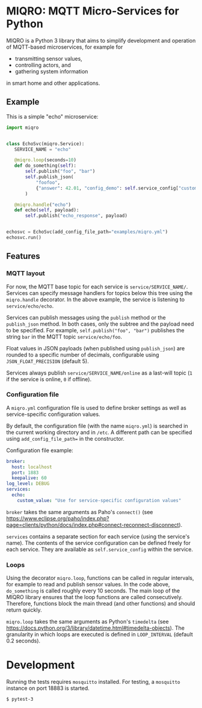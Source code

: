 # MIQRO: MQTT Micro-Services for Python

MIQRO is a Python 3 library that aims to simplify development and operation of MQTT-based microservices, for example for 

 * transmitting sensor values,
 * controlling actors, and
 * gathering system information

 in smart home and other applications.

 ## Example

 This is a simple "echo" microservice:

 ```python
 import miqro


class EchoSvc(miqro.Service):
    SERVICE_NAME = "echo"

    @miqro.loop(seconds=10)
    def do_something(self):
        self.publish("foo", "bar")
        self.publish_json(
            "foofoo",
            {"answer": 42.01, "config_demo": self.service_config["custom_value"]},
        )

    @miqro.handle("echo")
    def echo(self, payload):
        self.publish("echo_response", payload)


echosvc = EchoSvc(add_config_file_path="examples/miqro.yml")
echosvc.run()
```

## Features

### MQTT layout

For now, the MQTT base topic for each service is `service/SERVICE_NAME/`. Services can specify message handlers for topics below this tree using the `miqro.handle` decorator. In the above example, the service is listening to `service/echo/echo`. 

Services can publish messages using the `publish` method or the `publish_json` method. In both cases, only the subtree and the payload need to be specified. For example, `self.publish("foo", "bar")` publishes the string `bar` in the MQTT topic `service/echo/foo`. 

Float values in JSON payloads (when published using `publish_json`) are rounded to a specific number of decimals, configurable using `JSON_FLOAT_PRECISION` (default 5).

Services always publish `service/SERVICE_NAME/online` as a last-will topic (`1` if the service is online, `0` if offline).

### Configuration file

A `miqro.yml` configuration file is used to define broker settings as well as service-specific configuration values. 

By default, the configuration file (with the name `miqro.yml`) is searched in the current working directory and in `/etc`. A different path can be specified using `add_config_file_path=` in the constructor.

Configuration file example: 

```yaml
broker:
  host: localhost
  port: 1883
  keepalive: 60
log_level: DEBUG
services:
  echo:
    custom_value: "Use for service-specific configuration values"
```

`broker` takes the same arguments as Paho's `connect()` (see https://www.eclipse.org/paho/index.php?page=clients/python/docs/index.php#connect-reconnect-disconnect).

`services` contains a separate section for each service (using the service's name). The contents of the service configuration can be defined freely for each service. They are available as `self.service_config` within the service.

### Loops

Using the decorator `miqro.loop`, functions can be called in regular intervals, for example to read and publish sensor values. In the code above, `do_something` is called roughly every 10 seconds. The main loop of the MIQRO library ensures that the loop functions are called consecutively. Therefore, functions block the main thread (and other functions) and should return quickly.

`miqro.loop` takes the same arguments as Python's `timedelta` (see https://docs.python.org/3/library/datetime.html#timedelta-objects). The granularity in which loops are executed is defined in `LOOP_INTERVAL` (default 0.2 seconds).

# Development

Running the tests requires `mosquitto` installed. For testing, a `mosquitto` instance on port 18883 is started.

```bash
$ pytest-3
```
